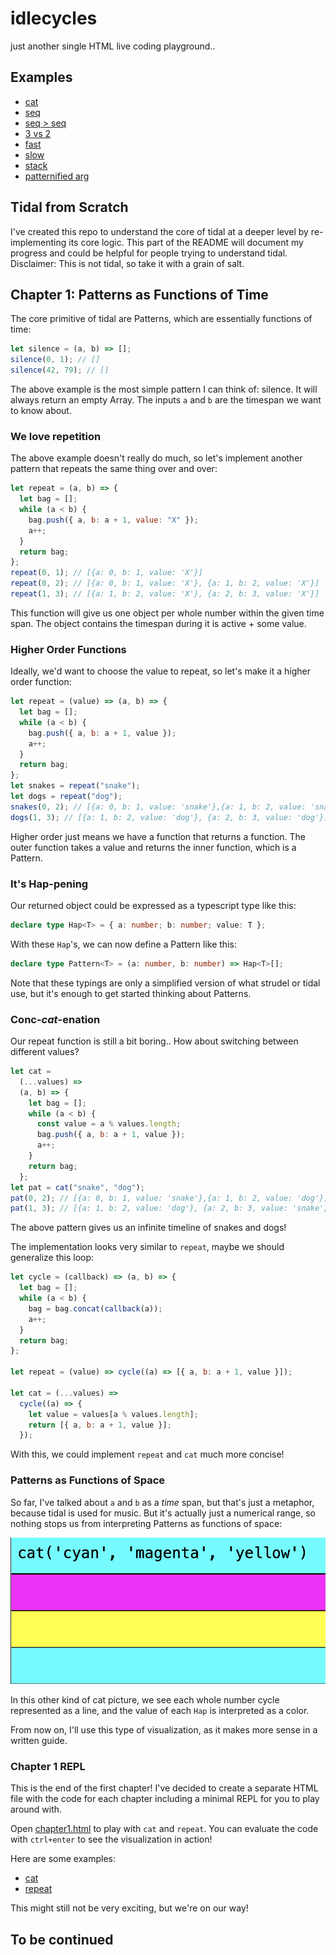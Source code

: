 # idlecycles

just another single HTML live coding playground..

## Examples

- [cat](https://felixroos.github.io/idlecycles/#Y2F0KCdjeWFuJyUyQyUyMCdtYWdlbnRhJyUyQyd5ZWxsb3cnKQ==)
- [seq](https://felixroos.github.io/idlecycles/#c2VxKCdjeWFuJyUyQydtYWdlbnRhJyUyQyd5ZWxsb3cnKQ==)
- [seq > seq](https://felixroos.github.io/idlecycles/#c2VxKCdjeWFuJyUyQyUyMHNlcSgnbWFnZW50YSclMkMlMjAneWVsbG93Jykp)
- [3 vs 2](https://felixroos.github.io/idlecycles/#c2VxKHNlcSgnY3lhbiclMkMlMjAnbWFnZW50YSclMkMlMjAneWVsbG93JyklMkMlMjBzZXEoJ2N5YW4nJTJDJTIwJ21hZ2VudGEnKSk=)
- [fast](https://felixroos.github.io/idlecycles/#ZmFzdCgyMCUyQyUyMHNlcSgnY3lhbiclMkMlMjAneWVsbG93Jykp)
- [slow](https://felixroos.github.io/idlecycles/#c2xvdygyJTJDJTIwY2F0KCdjeWFuJyUyQyUyMCdtYWdlbnRhJykp)
- [stack](https://felixroos.github.io/idlecycles/#ZmFzdCg0JTJDJTIwc2VxKCdjeWFuJyUyQyUyMCclMjMwMDAwMDA1MCclMkMlMjBzdGFjaygnY3lhbiclMkMlMjAnJTIzMDAwMDAwNTAnKSkp)
- [patternified arg](https://felixroos.github.io/idlecycles/#c2VxKCdjeWFuJyUyQydtYWdlbnRhJyUyQyd5ZWxsb3cnKSUwQS5mYXN0KGNhdCgxJTJDMiUyQzMlMkM0JTJDNSUyQzYlMkM3JTJDOCkp)

## Tidal from Scratch

I've created this repo to understand the core of tidal at a deeper level by re-implementing its core logic.
This part of the README will document my progress and could be helpful for people trying to understand tidal.
Disclaimer: This is not tidal, so take it with a grain of salt.

## Chapter 1: Patterns as Functions of Time

The core primitive of tidal are Patterns, which are essentially functions of time:

```ts
let silence = (a, b) => [];
silence(0, 1); // []
silence(42, 79); // []
```

The above example is the most simple pattern I can think of: silence. It will always return an empty Array. The inputs `a` and `b` are the timespan we want to know about.

### We love repetition

The above example doesn't really do much, so let's implement another pattern that repeats the same thing over and over:

```js
let repeat = (a, b) => {
  let bag = [];
  while (a < b) {
    bag.push({ a, b: a + 1, value: "X" });
    a++;
  }
  return bag;
};
repeat(0, 1); // [{a: 0, b: 1, value: 'X'}]
repeat(0, 2); // [{a: 0, b: 1, value: 'X'}, {a: 1, b: 2, value: 'X'}]
repeat(1, 3); // [{a: 1, b: 2, value: 'X'}, {a: 2, b: 3, value: 'X'}]
```

This function will give us one object per whole number within the given time span.
The object contains the timespan during it is active + some value.

### Higher Order Functions

Ideally, we'd want to choose the value to repeat, so let's make it a higher order function:

```js
let repeat = (value) => (a, b) => {
  let bag = [];
  while (a < b) {
    bag.push({ a, b: a + 1, value });
    a++;
  }
  return bag;
};
let snakes = repeat("snake");
let dogs = repeat("dog");
snakes(0, 2); // [{a: 0, b: 1, value: 'snake'},{a: 1, b: 2, value: 'snake'}]
dogs(1, 3); // [{a: 1, b: 2, value: 'dog'}, {a: 2, b: 3, value: 'dog'}]
```

Higher order just means we have a function that returns a function. The outer function takes a value and returns the inner function, which is a Pattern.

### It's Hap-pening

Our returned object could be expressed as a typescript type like this:

```ts
declare type Hap<T> = { a: number; b: number; value: T };
```

With these `Hap`'s, we can now define a Pattern like this:

```ts
declare type Pattern<T> = (a: number, b: number) => Hap<T>[];
```

Note that these typings are only a simplified version of what strudel or tidal use, but it's enough to get started thinking about Patterns.

### Conc-_cat_-enation

Our repeat function is still a bit boring.. How about switching between different values?

```js
let cat =
  (...values) =>
  (a, b) => {
    let bag = [];
    while (a < b) {
      const value = a % values.length;
      bag.push({ a, b: a + 1, value });
      a++;
    }
    return bag;
  };
let pat = cat("snake", "dog");
pat(0, 2); // [{a: 0, b: 1, value: 'snake'},{a: 1, b: 2, value: 'dog'}]
pat(1, 3); // [{a: 1, b: 2, value: 'dog'}, {a: 2, b: 3, value: 'snake'}]
```

The above pattern gives us an infinite timeline of snakes and dogs!

The implementation looks very similar to `repeat`, maybe we should generalize this loop:

```js
let cycle = (callback) => (a, b) => {
  let bag = [];
  while (a < b) {
    bag = bag.concat(callback(a));
    a++;
  }
  return bag;
};

let repeat = (value) => cycle((a) => [{ a, b: a + 1, value }]);

let cat = (...values) =>
  cycle((a) => {
    let value = values[a % values.length];
    return [{ a, b: a + 1, value }];
  });
```

With this, we could implement `repeat` and `cat` much more concise!

### Patterns as Functions of Space

So far, I've talked about `a` and `b` as a _time_ span, but that's just a metaphor, because tidal is used for music.
But it's actually just a numerical range, so nothing stops us from interpreting Patterns as functions of space:

![cat](./img/cat.png)

In this other kind of cat picture, we see each whole number cycle represented as a line, and the value of each `Hap` is interpreted as a color.

From now on, I'll use this type of visualization, as it makes more sense in a written guide.

### Chapter 1 REPL

This is the end of the first chapter!
I've decided to create a separate HTML file with the code for each chapter including a minimal REPL for you to play around with.

Open [chapter1.html](<[./learn/chapter1.html](https://felixroos.github.io/idlecycles/learn/chapter1.html)>) to play with `cat` and `repeat`. You can evaluate the code with `ctrl+enter` to see the visualization in action!

Here are some examples:

- [cat](https://felixroos.github.io/idlecycles/learn/chapter1.html#Y2F0KCdjeWFuJyUyQyUyMCdtYWdlbnRhJyUyQyUyMCd5ZWxsb3cnKQ==)
- [repeat](https://felixroos.github.io/idlecycles/learn/chapter1.html#cmVwZWF0KCdjeWFuJyk=)

This might still not be very exciting, but we're on our way!

## To be continued
